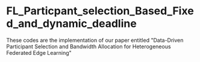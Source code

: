 # FL_Particpant_selection_Based_Fixed_and_dynamic_deadline
These codes are the implementation of our paper entitled "Data-Driven Participant Selection and Bandwidth Allocation for Heterogeneous Federated Edge Learning"
